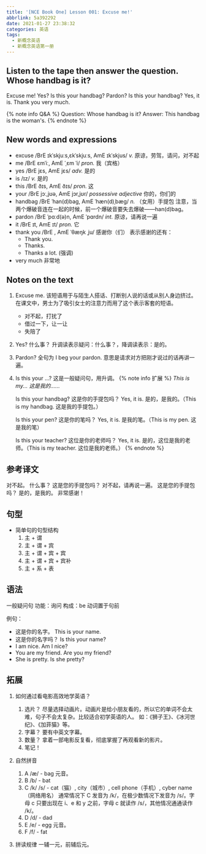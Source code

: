 ```yaml
---
title: '[NCE Book One] Lesson 001: Excuse me!'
abbrlink: 5a392292
date: 2021-01-27 23:38:32
categories: 英语
tags:
  - 新概念英语
  - 新概念英语第一册
---
```


## Listen to the tape then answer the question. Whose handbag is it?

Excuse me!
Yes?
Is this your handbag?
Pardon?
Is this your handbag?
Yes, it is.
Thank you very much.

{% note info Q&A %}
   Question: Whose handbag is it?
   Answer: This handbag is the woman's.
{% endnote %}

<!-- more -->

## New words and expressions

- excuse /BrE ɪkˈskjuːs,ɛkˈskjuːs, AmE ɪkˈskjus/ *v.* 原谅，劳驾，请问，对不起
- me /BrE ɛmˈiː, AmE ˈˌɛm ˈi/ *pron.* 我（宾格）
- yes /BrE jɛs, AmE jɛs/ *adv.* 是的
- is /ɪz/ *v.* 是的
- this /BrE ðɪs, AmE ðɪs/ *pron.* 这
- your /BrE jɔː,jʊə, AmE jɔr,jʊr/ *possessive adjective* 你的，你们的
- handbag /BrE ˈhan(d)baɡ, AmE ˈhæn(d)ˌbæɡ/ *n.* （女用）手提包
  注意，当两个爆破音连在一起的时候，前一个爆破音要失去爆破——han(d)bag。
- pardon /BrE ˈpɑːd(ə)n, AmE ˈpɑrdn/ *int.* 原谅，请再说一遍
- it /BrE ɪt, AmE ɪt/ *pron.* 它
- thank you /BrE , AmE ˈθæŋk ˌju/ 感谢你（们）
  表示感谢的还有：
  - Thank you.
  - Thanks.
  - Thanks a lot. (强调)
- very much 非常地

## Notes on the text

1. Excuse me.
   该短语用于与陌生人搭话、打断别人说的话或从别人身边挤过。在课文中，男士为了吸引女士的注意力而用了这个表示客套的短语。
   - 对不起，打扰了
   - 借过一下，让一让
   - 失陪了
2. Yes? 什么事？
   升调读表示疑问：什么事？，降调读表示：是的。
3. Pardon?
   全句为 I beg your pardon. 意思是请求对方把刚才说过的话再讲一遍。
4. Is this your ...?
   这是一般疑问句，用升调。
   {% note info 扩展 %}
     *This is my... 这是我的……*

     Is this your handbag? 这是你的手提包吗？
     Yes, it is. 是的，是我的。（This is my handbag. 这是我的手提包。）

     Is this your pen? 这是你的笔吗？
     Yes, it is. 是我的笔。（This is my pen. 这是我的笔）

     Is this your teacher? 这位是你的老师吗？
     Yes, it is. 是的，这位是我的老师。（This is my teacher. 这位是我的老师。）
   {% endnote %}

## 参考译文

对不起。
什么事？
这是您的手提包吗？
对不起，请再说一遍。
这是您的手提包吗？
是的，是我的。
非常感谢！

## 句型

- 简单句的句型结构
   1. 主 + 谓
   2. 主 + 谓 + 宾
   3. 主 + 谓 + 宾 + 宾
   4. 主 + 谓 + 宾 + 宾补
   5. 主 + 系 + 表

## 语法

一般疑问句
功能：询问
构成：be 动词置于句前

例句：
- 这是你的名字。
   This is your name.
- 这是你的名字吗？
   Is this your name?
- I am nice. Am I nice?
- You are my friend. Are you my friend?
- She is pretty. Is she pretty?

## 拓展

1. 如何通过看电影高效地学英语？
   1. 选片？
      尽量选择动画片。动画片是给小朋友看的，所以它的单词不会太难，句子不会太复杂。比较适合初学英语的人。
      如：《狮子王》、《冰河世纪》、《加菲猫》等。
   2. 字幕？
      要有中英文字幕。
   3. 数量？
      拿着一部电影反复看，彻底掌握了再观看新的影片。
   4. 笔记！
2. 自然拼音
   1. A /æ/ - bag
      元音。
   2. B /b/ - bat
   3. C /k/ /s/ - cat（猫）, city（城市）, cell phone（手机）, cyber name（网络用名）
      通常情况下 C 发音为 /k/，在极少数情况下发音为 /s/。字母 c 只要出现在 i、e 和 y 之前，字母 c 就读作 /s/，其他情况通通读作 /k/。
   4. D /d/ - dad
   5. E /e/ - egg
      元音。
   6. F /f/ - fat

3. 拼读规律
   一辅一元，前辅后元。

